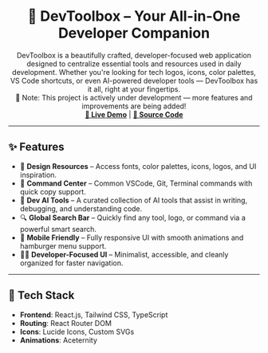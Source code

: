 
<h1 align="center">🧰 DevToolbox – Your All-in-One Developer Companion</h1>

<p align="center">
DevToolbox is a beautifully crafted, developer-focused web application designed to centralize essential tools and resources used in daily development. Whether you're looking for tech logos, icons, color palettes, VS Code shortcuts, or even AI-powered developer tools — DevToolbox has it all, right at your fingertips.
  <br />
  🚧 Note: This project is actively under development — more features and improvements are being added!
  <br />
<a href="https://dev-tool-box-jatin.vercel.app/"><strong>🔗 Live Demo</strong></a> |
<a href="https://github.com/JatinMehta007/DevToolBox"><strong>🧠 Source Code</strong></a>
</p>

---

## ✨ Features

- 🎨 **Design Resources** – Access fonts, color palettes, icons, logos, and UI inspiration.
- 🔧 **Command Center** – Common VSCode, Git, Terminal commands with quick copy support.
- 🤖 **Dev AI Tools** – A curated collection of AI tools that assist in writing, debugging, and understanding code.
- 🔍 **Global Search Bar** – Quickly find any tool, logo, or command via a powerful smart search.
- 📱 **Mobile Friendly** – Fully responsive UI with smooth animations and hamburger menu support.
- 🧑‍💻 **Developer-Focused UI** – Minimalist, accessible, and cleanly organized for faster navigation.

---

## 🚀 Tech Stack

- **Frontend**: React.js, Tailwind CSS, TypeScript
- **Routing**: React Router DOM
- **Icons**: Lucide Icons, Custom SVGs
- **Animations**: Aceternity

